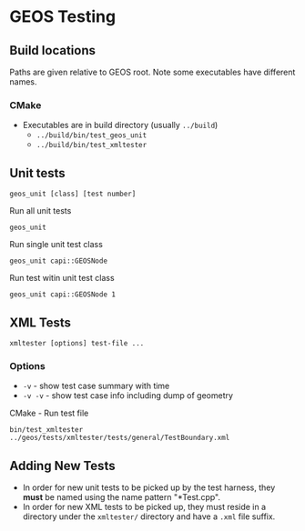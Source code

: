 GEOS Testing
============

## Build locations

Paths are given relative to GEOS root.
Note some executables have different names.

### CMake

* Executables are in build directory (usually `../build`)
  * `../build/bin/test_geos_unit`
  * `../build/bin/test_xmltester`

## Unit tests

    geos_unit [class] [test number]

Run all unit tests

    geos_unit

Run single unit test class

    geos_unit capi::GEOSNode

Run test witin unit test class

    geos_unit capi::GEOSNode 1

## XML Tests

    xmltester [options] test-file ...

### Options

* `-v` - show test case summary with time
* `-v -v` - show test case info including dump of geometry

CMake - Run test file

    bin/test_xmltester ../geos/tests/xmltester/tests/general/TestBoundary.xml

## Adding New Tests

* In order for new unit tests to be picked up by the test harness, they **must** be named using the name pattern "\*Test.cpp".
* In order for new XML tests to be picked up, they must reside in a directory under the `xmltester/` directory and have a `.xml` file suffix.


